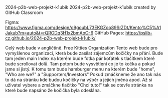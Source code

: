 2024-p2b-web-projekt-k1ubik
2024-p2b-web-projekt-k1ubik created by GitHub Classroom

Figma: https://www.figma.com/design/o9goubL73EKGZoo89SrZDt/Kento%C5%A1Jakub?m=auto&t=rQRODq3H1x2bmAoO-6
GitHub Pages:  https://pslib-cz.github.io/2024-p2b-web-projekt-k1ubik/

Celý web bude v angličtině. Free Kitties Organization Tento web bude pro vymyšlenou organizaci, která bude zasílat zájemcům kočičky na přání. Bude tam jeden main Index na kterém bude fotka pár koťátek s tlačítkem které bude scrollovat dolů. Tam potom bude vysvětlení co je to kočka a pokud jsme si jistý. K tomu tam bude hamburger menu na kterém bude "home", "Who are we?" a "Supporters/Investors" Pokud zmáčkneme že ano tak nás to dá na stránku kde budou kočičky na výběr a jejich jména apod. Až si uživatel vybere a zmáčkne tlačítko "Chci tuto!" tak se otevře stránka na které bude napsáno že kočička byla odeslána.
